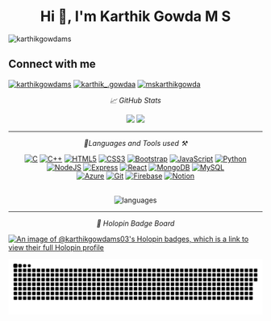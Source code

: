 <h1 align="center">Hi 👋, I'm Karthik Gowda M S</h1>



<p align="left"> <img src="https://komarev.com/ghpvc/?username=karthikgowdams03&label=Profile%20Visits&color=0e75b6&style=flat" alt="karthikgowdams" /> </p>

## Connect with me
<p align="left">
<a href="https://linkedin.com/in/karthikgowdams" target="blank"><img align="center" src="https://raw.githubusercontent.com/rahuldkjain/github-profile-readme-generator/master/src/images/icons/Social/linked-in-alt.svg" alt="karthikgowdams" height="30" width="40" /></a>
<a href="https://instagram.com/karthik_.gowdaa" target="blank"><img align="center" src="https://raw.githubusercontent.com/rahuldkjain/github-profile-readme-generator/master/src/images/icons/Social/instagram.svg" alt="karthik_.gowdaa" height="30" width="40" /></a>
<a href="https://x.com/mskarthikgowda" target="blank"><img align="center" src="https://raw.githubusercontent.com/rahuldkjain/github-profile-readme-generator/master/src/images/icons/Social/twitter.svg" alt="mskarthikgowda" height="30" width="40" /></a>
</p>


  
<p align="center">
    <i> 📈 GitHub Stats</i>
 
   <p align="center">
            <a href="https://github.com/karthikgowdams?tab=repositories" target="_blank" rel="noreferrer"><img width="48.0%" src="https://github-readme-stats.vercel.app/api?username=karthikgowdams&show_icons=true&theme=radical&hide_border=true"/></a>
            <a href="https://github.com/karthikgowdams?tab=repositories" target="_blank" rel="noreferrer"><img width="50.7%" src="https://github-readme-streak-stats.herokuapp.com/?user=karthikgowdams&show_icons=true&theme=radical&hide_border=true" /></a>
    </p>
</p>

<hr>
<p align="center">
   <i>🔨Languages and Tools used ⚒</i>
 
   <p align="center">
        <a href="https://learn.microsoft.com/en-us/cpp/c-language/?view=msvc-170" target="_blank" rel="noreferrer"><img src="https://skillicons.dev/icons?i=c"  alt="C" /></a>
        <a href="https://learn.microsoft.com/en-us/cpp/cpp/?view=msvc-170" target="_blank" rel="noreferrer"><img src="https://skillicons.dev/icons?i=cpp"  alt="C++" /></a>
        <a href="https://developer.mozilla.org/en-US/docs/Glossary/HTML5" target="_blank" rel="noreferrer"><img src="https://skillicons.dev/icons?i=html" alt="HTML5" /></a>
        <a href="https://developer.mozilla.org/en-US/docs/Web/CSS" target="_blank" rel="noreferrer"><img src="https://skillicons.dev/icons?i=css" alt="CSS3" /></a> 
        <a href="https://getbootstrap.com/" target="_blank" rel="noreferrer"><img src="https://skillicons.dev/icons?i=bootstrap" alt="Bootstrap" /></a>
        <a href="https://developer.mozilla.org/en-US/docs/Web/JavaScript" target="_blank" rel="noreferrer"><img src="https://skillicons.dev/icons?i=javascript" alt="JavaScript" /></a>
        <a href="https://www.python.org/" target="_blank" rel="noreferrer"><img src="https://skillicons.dev/icons?i=python" alt="Python" /></a>
        <a href="https://nodejs.org/en/" target="_blank" rel="noreferrer"><img src="https://skillicons.dev/icons?i=nodejs"  alt="NodeJS" /></a>
        <a href="https://expressjs.com/" target="_blank" rel="noreferrer"><img src="https://skillicons.dev/icons?i=express"  alt="Express" /></a>
        <a href="https://react.dev" target="_blank" rel="noreferrer"><img src="https://skillicons.dev/icons?i=react"  alt="React" /></a>
        <a href="https://www.mongodb.com/" target="_blank" rel="noreferrer"><img src="https://skillicons.dev/icons?i=mongodb" alt="MongoDB" /></a>
        <a href="https://www.mysql.com/" target="_blank" rel="noreferrer"><img src="https://skillicons.dev/icons?i=mysql"alt="MySQL" /></a>
        <br>
        <a href="https://portal.azure.com/" target="_blank" rel="noreferrer"><img src="https://skillicons.dev/icons?i=azure"alt="Azure" /></a>
        <a href="https://git-scm.com/" target="_blank" rel="noreferrer"><img src="https://skillicons.dev/icons?i=git" alt="Git" /></a>
        <a href="https://firebase.google.com/" target="_blank" rel="noreferrer"><img src="https://skillicons.dev/icons?i=firebase" alt="Firebase" /></a>
        <a href="https://www.notion.so/" target="_blank" rel="noreferrer"><img src="https://skillicons.dev/icons?i=notion"  alt="Notion" /></a>
   </p>
  <p align = "center" ><br> 
        <img alt="languages" src="https://github-readme-stats.vercel.app/api/top-langs/?username=karthikgowdams&langs_count=5&theme=radical&layout=compact&hide_border=true" />
  </p>
</p>

<hr>
 <p align="center">
  <i> 📌 Holopin Badge Board </i>
  
  [![An image of @karthikgowdams03's Holopin badges, which is a link to view their full Holopin profile](https://holopin.me/karthikgowdams03)](https://holopin.io/@karthikgowdams03)
</p>

<!-- Snake animation section -->
<img src="https://github.com/KarthikGowdaMS/karthikgowdams/blob/output/snake.svg" alt="Snake animation" />
